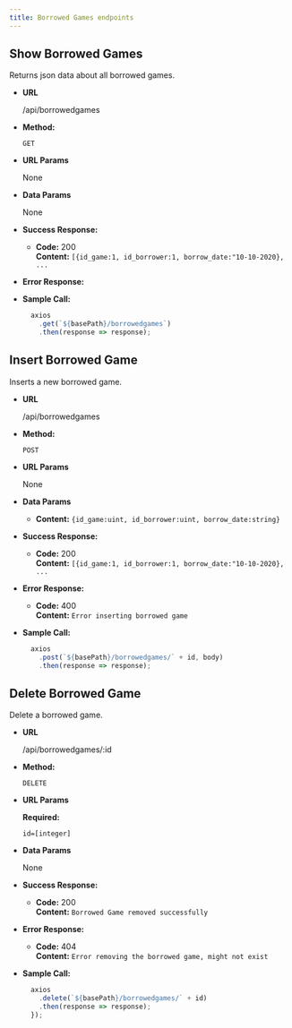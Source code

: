 ```yaml
---
title: Borrowed Games endpoints
---
```


## Show Borrowed Games

  Returns json data about all borrowed games.

* **URL**

  /api/borrowedgames

* **Method:**

  `GET`
  
*  **URL Params**
 
   None

* **Data Params**

  None

* **Success Response:**

  * **Code:** 200 <br />
    **Content:** `[{id_game:1, id_borrower:1, borrow_date:"10-10-2020}, ...`
 
* **Error Response:**

* **Sample Call:**

  ```javascript
    axios
      .get(`${basePath}/borrowedgames`)
      .then(response => response);
  ```

## Insert Borrowed Game

  Inserts a new borrowed game.

* **URL**

  /api/borrowedgames

* **Method:**

  `POST`
  
*  **URL Params**
 
   None

* **Data Params**

  *
    **Content:** `{id_game:uint, id_borrower:uint, borrow_date:string}`
 

* **Success Response:**

  * **Code:** 200 <br />
    **Content:** `[{id_game:1, id_borrower:1, borrow_date:"10-10-2020}, ...`
 
* **Error Response:**

  * **Code:** 400 <br />
    **Content:** `Error inserting borrowed game`

* **Sample Call:**

  ```javascript
    axios
      .post(`${basePath}/borrowedgames/` + id, body)
      .then(response => response);
  ```

## Delete Borrowed Game

  Delete a borrowed game.

* **URL**

  /api/borrowedgames/:id

* **Method:**

  `DELETE`
  
*  **URL Params**
 
   **Required:**
 
   `id=[integer]`

* **Data Params**

  None

* **Success Response:**

  * **Code:** 200 <br />
    **Content:** `Borrowed Game removed successfully`
 
* **Error Response:**

  * **Code:** 404 <br />
    **Content:** `Error removing the borrowed game, might not exist`

* **Sample Call:**

  ```javascript
    axios
      .delete(`${basePath}/borrowedgames/` + id)
      .then(response => response);
    });
  ```